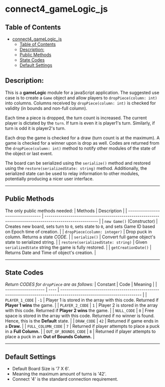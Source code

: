 # connect4_gameLogic_js

## Table of Contents

- [connect4_gameLogic_js](#connect4_gamelogic_js)
  - [Table of Contents](#table-of-contents)
  - [Description:](#description)
  - [Public Methods](#public-methods)
  - [State Codes](#state-codes)
  - [Default Settings](#default-settings)

## Description:

This is a **gameLogic** module for a javaScript application.  The suggested use case is to create a `Game` object and allow players to `dropPiece(column: int)` into columns.  Columns received by `dropPiece(column: int)` is checked for validity (in bounds and non-full column).  

Each time a piece is dropped, the turn count is increased.  The current player is dictated by the `turn`.  If turn is even it is player1's turn.  Similarly, if turn is odd it is player2's turn.  

Each drop the game is checked for a draw (turn count is at the maximum).  A game is checked for a winner upon is drop as well.  Codes are returned from the `dropPiece(column: int)` method to notify other modules of the state of the object or last event.

The board can be serialized using the `serialize()` method and restored using the `restore(serializedState: string)` method.  Additionally, the serialized state can be used to relay information to other modules, potentially producing a nicer user interface.

---
## Public Methods
The only public methods needed:
| Methods                            | Description                                                                                               |
| ---------------------------------- | --------------------------------------------------------------------------------------------------------- |
| `new Game()` (Constructor)         | Creates new board, sets turn to `0`, sets state to `0`, and sets Game ID based on Epoch time of creation. |
| `dropPiece(column: integer)`       | Drop puck in column. Returns a state *CODE.*                                                              |
| `serialize()`                      | Convert full game object's state to serialized string.                                                    |
| `restore(serializedState: string)` | Given `serializedState` string the game is fully restored.                                                |
| `getCreationDate()`                | Returns Date and Time of object's creation.                                                               |

---
## State Codes

*Return CODES for `dropPiece` are as follows:*
| Constant             | Code | Meaning                                                                                                                 |
| -------------------- | ---- | ----------------------------------------------------------------------------------------------------------------------- |
| `PLAYER_1_CODE`      | `-1` | Player 1 is stored in the array with this code. Returned if **Player 1 wins** the game.                                 |
| `PLAYER_2_CODE`      | `1`  | Player 2 is stored in the array with this code. Returned if **Player 2 wins** the game.                                 |
| `NULL_CODE`          | `0`  | Free space is stored in the array with this code. Returned if no winner is found. Hence, this is the **Default** state. |
| `DRAW_CODE`          | `42` | Returned if game ends in a **Draw.**                                                                                    |
| `FULL_COLUMN_CODE`   | `7`  | Returned if player attempts to place a puck in a **Full Column.**                                                       |
| `OUT_OF_BOUNDS_CODE` | `8`  | Returned if player attempts to place a puck in an **Out of Bounds Column.**                                             |

---

## Default Settings

- Default Board Size is '7 X 6'.
- Meaning the maximum amount of turns is '42'.
- Connect '4' is the standard connection requirement.
